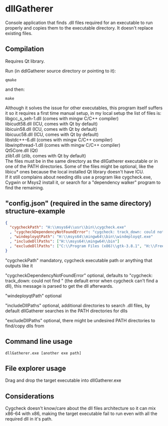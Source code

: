 # dllGatherer
Console application that finds .dll files required for an executable to run properly and copies them to the executable directory. It doesn't replace existing files.  

Compilation
-----------
Requires Qt library.

Run (in ddlGatherer source directory or pointing to it):

    qmake

and then:

    make
Although it solves the issue for other executables, this program itself suffers it so it requires a first time manual setup, in my local setup the list of files is:  
libgcc_s_seh-1.dll (comes with mingw C/C++ compiler)    
libicudt58.dll (ICU, comes with Qt by default)  
libicuin58.dll (ICU, comes with Qt by default)  
libicuuc58.dll (ICU, comes with Qt by default)  
libstdc++-6.dll (comes with mingw C/C++ compiler)  
libwinpthread-1.dll (comes with mingw C/C++ compiler)  
Qt5Core.dll (Qt)  
zlib1.dll (zlib, comes with Qt by default)  
The files must be in the same directory as the dllGatherer executable or in one of the PATH directories. Some of the files might be optional, like the libicu* ones because the local installed Qt library doesn't have ICU.  
If it still complains about needing dlls use a program like cygcheck.exe, Cygwin or Msys2 install it, or search for a "dependency walker" program to find the remaining.  

"config.json" (required in the same directory) structure-example
----------------------------------------------------------------
```json
{
  "cygcheckPath": "H:\\msys64\\usr\\bin\\cygcheck.exe"
  , "cygcheckDependencyNotFoundError": "cygcheck: track_down: could not find "
  , "windeployqtPath": "H:\\msys64\\mingw64\\bin\\windeployqt.exe"
  , "includeDllPaths": ["H:\\msys64\\mingw64\\bin"]
  , "excludeDllPaths": ["C:\\Program Files (x86)\\gtk-3.8.1", "H:\\FreeArc\\bin"]
}
```
"cygcheckPath" mandatory, cygcheck executable path or anything that outputs like it

"cygcheckDependencyNotFoundError" optional, defaults to "cygcheck: track_down: could not find " (the default error when cygcheck can't find a dll), this message is parsed to get the dll afterwards.

"windeployqtPath" optional

"includeDllPaths" optional, additional directories to search .dll files, by default dllGatherer searches in the PATH directories for dlls

"excludeDllPaths" optional, there might be undesired PATH directories to find/copy dlls from

Command line usage
------------------

    dllGatherer.exe [another exe path]
    
File explorer usage
-------------------
Drag and drop the target executable into dllGatherer.exe

Considerations
--------------
Cygcheck doesn't know/care about the dll files architecture so it can mix x86-64 with x86, making the target executable fail to run even with all the required dll in it's path.
